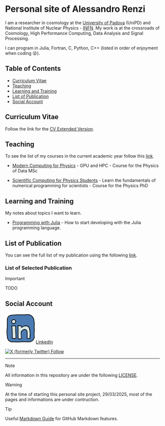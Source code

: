 # Personal site of Alessandro Renzi

I am a researcher in cosmology at the [University of Padova](https://www.unipd.it/en/contatti/rubrica?detail=Y&ruolo=1&checkout=cerca&persona=renzi&key=5F749F2E49E4888AE8B2F471823535B3) (UniPD) and National Institute of Nuclear Physics - [INFN](https://baltig.infn.it/alexnino/alessandro.renzi). My work is at the crossroads of Cosmology, High Performance Computing, Data Analysis and Signal Processing.

I can program in Julia, Fortran, C, Python, C++ (listed in order of enjoyment when coding :stuck_out_tongue_winking_eye:).

## Table of Contents

- [Curriculum Vitae](#curriculum-vitae)
- [Teaching](#teaching)
- [Learning and Training](#learning-and-training)
- [List of Publication](#list-of-publication)
- [Social Account](#social-account)

## Curriculum Vitae

Follow the link for the [CV Extended Version](./cv/extended_cv.md).

## Teaching

To see the list of my courses in the current academic year follow this [link](https://en.didattica.unipd.it/off/docente/5F749F2E49E4888AE8B2F471823535B3).

- [Modern Computing for Physics](https://baltig.infn.it/alexnino/modern-computing-for-physics-pod-y2425) - GPU and HPC - Course for the Physics of Data MSc

- [Scientific Computing for Physics Students](https://baltig.infn.it/alexnino/scientific-computing-for-physics-students-phd-y2425) - Learn the fundamentals of numerical programming for scientists - Course for the Physics PhD

## Learning and Training

My notes about topics I want to learn. 

- [Programming with Julia](./learn/Julia/julia-index.md) - How to start developing with the Julia programming language.

## List of Publication

You can see the full list of my publication using the following [link](https://ui.adsabs.harvard.edu/search/filter_author_facet_hier_fq_author=OR&filter_author_facet_hier_fq_author=author_facet_hier%3A%221%2FRenzi%2C%20A%2FRenzi%2C%20A%22&filter_author_facet_hier_fq_author=author_facet_hier%3A%221%2FRenzi%2C%20A%2FRenzi%2C%20Alessandro%22&fq=%7B!type%3Daqp%20v%3D%24fq_author%7D&fq_author=(author_facet_hier%3A%221%2FRenzi%2C%20A%2FRenzi%2C%20A%22%20OR%20author_facet_hier%3A%221%2FRenzi%2C%20A%2FRenzi%2C%20Alessandro%22)&p_=0&q=%20author%3A%22renzi%2C%20alessandro%22&sort=date%20desc%2C%20bibcode%20desc).

### List of Selected Publication

> [!IMPORTANT]
> TODO

## Social Account

[![LinkedIn Logo](images/linkedinlogo.png)LinkedIn](https://www.linkedin.com/in/alessandro-renzi/)

[![X (formerly Twitter) Follow](https://img.shields.io/twitter/follow/alexnino82)
](https://x.com/alexnino82)

---

> [!NOTE]
> All information in this repository are under the following [LICENSE](./LICENSE).


> [!WARNING] 
> At the time of starting this personal site project, 29/03/2025, most of the pages and informations are under contruction.

> [!TIP]
> Useful [Markdown Guide](https://docs.github.com/en/get-started/writing-on-github/getting-started-with-writing-and-formatting-on-github/basic-writing-and-formatting-syntax/) for GitHub Markdown features.
